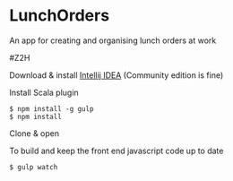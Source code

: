 # LunchOrders
An app for creating and organising lunch orders at work

#Z2H

Download & install [Intellij IDEA](https://www.jetbrains.com/idea/) (Community edition is fine)

Install Scala plugin

```
$ npm install -g gulp
$ npm install
```

Clone & open

To build and keep the front end javascript code up to date
```
$ gulp watch
```
